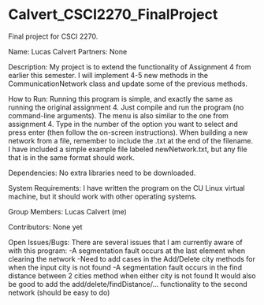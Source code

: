 # Calvert_CSCI2270_FinalProject
Final project for CSCI 2270.

Name: Lucas Calvert
Partners: None

Description:
	My project is to extend the functionality of Assignment 4 from
earlier this semester. I will implement 4-5 new methods in the
CommunicationNetwork class and update some of the previous methods.


How to Run:
	Running this program is simple, and exactly the same as running the original
assignment 4. Just compile and run the program (no command-line arguments). The menu
is also similar to the one from assignment 4. Type in the number of the option you 
want to select and press enter (then follow the on-screen instructions).
	When building a new network from a file, remember to include the .txt at the
end of the filename. I have included a simple example file labeled newNetwork.txt, but
any file that is in the same format should work.


Dependencies:
	No extra libraries need to be downloaded.

System Requirements:
	I have written the program on the CU Linux virtual machine, but it should
work with other operating systems.


Group Members:
	Lucas Calvert (me)


Contributors:
	None yet


Open Issues/Bugs:
	There are several issues that I am currently aware of with this program:
		-A segmentation fault occurs at the last element when clearing the
		network
		-Need to add cases in the Add/Delete city methods for when the input
		city is not found
		-A segmentation fault occurs in the find distance between 2 cities
		method when either city is not found
	It would also be good to add the add/delete/findDistance/... functionality
	to the second network (should be easy to do)




